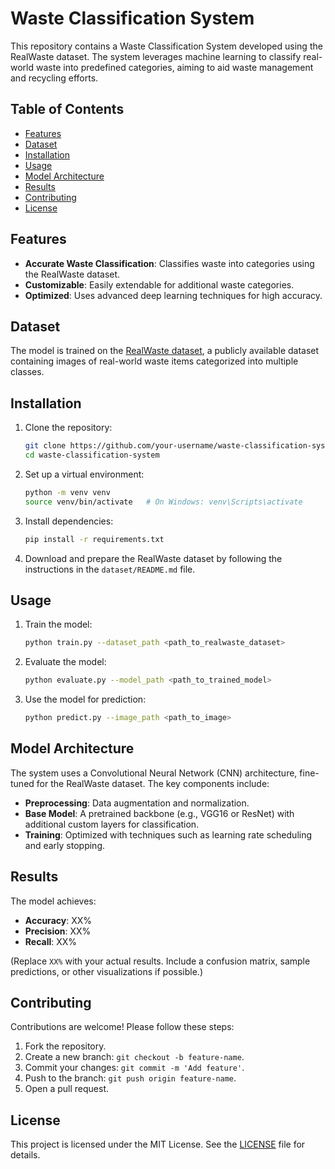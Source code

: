 # Waste Classification System

This repository contains a Waste Classification System developed using the RealWaste dataset. The system leverages machine learning to classify real-world waste into predefined categories, aiming to aid waste management and recycling efforts.

## Table of Contents
- [Features](#features)
- [Dataset](#dataset)
- [Installation](#installation)
- [Usage](#usage)
- [Model Architecture](#model-architecture)
- [Results](#results)
- [Contributing](#contributing)
- [License](#license)

## Features
- **Accurate Waste Classification**: Classifies waste into categories using the RealWaste dataset.
- **Customizable**: Easily extendable for additional waste categories.
- **Optimized**: Uses advanced deep learning techniques for high accuracy.

## Dataset
The model is trained on the [RealWaste dataset](https://archive.ics.uci.edu/dataset/908/realwaste), a publicly available dataset containing images of real-world waste items categorized into multiple classes.

## Installation

1. Clone the repository:
   ```bash
   git clone https://github.com/your-username/waste-classification-system.git
   cd waste-classification-system
   ```

2. Set up a virtual environment:
   ```bash
   python -m venv venv
   source venv/bin/activate   # On Windows: venv\Scripts\activate
   ```

3. Install dependencies:
   ```bash
   pip install -r requirements.txt
   ```

4. Download and prepare the RealWaste dataset by following the instructions in the `dataset/README.md` file.

## Usage

1. Train the model:
   ```bash
   python train.py --dataset_path <path_to_realwaste_dataset>
   ```

2. Evaluate the model:
   ```bash
   python evaluate.py --model_path <path_to_trained_model>
   ```

3. Use the model for prediction:
   ```bash
   python predict.py --image_path <path_to_image>
   ```

## Model Architecture
The system uses a Convolutional Neural Network (CNN) architecture, fine-tuned for the RealWaste dataset. The key components include:
- **Preprocessing**: Data augmentation and normalization.
- **Base Model**: A pretrained backbone (e.g., VGG16 or ResNet) with additional custom layers for classification.
- **Training**: Optimized with techniques such as learning rate scheduling and early stopping.

## Results
The model achieves:
- **Accuracy**: XX%
- **Precision**: XX%
- **Recall**: XX%

(Replace `XX%` with your actual results. Include a confusion matrix, sample predictions, or other visualizations if possible.)

## Contributing
Contributions are welcome! Please follow these steps:
1. Fork the repository.
2. Create a new branch: `git checkout -b feature-name`.
3. Commit your changes: `git commit -m 'Add feature'`.
4. Push to the branch: `git push origin feature-name`.
5. Open a pull request.

## License
This project is licensed under the MIT License. See the [LICENSE](LICENSE) file for details.

